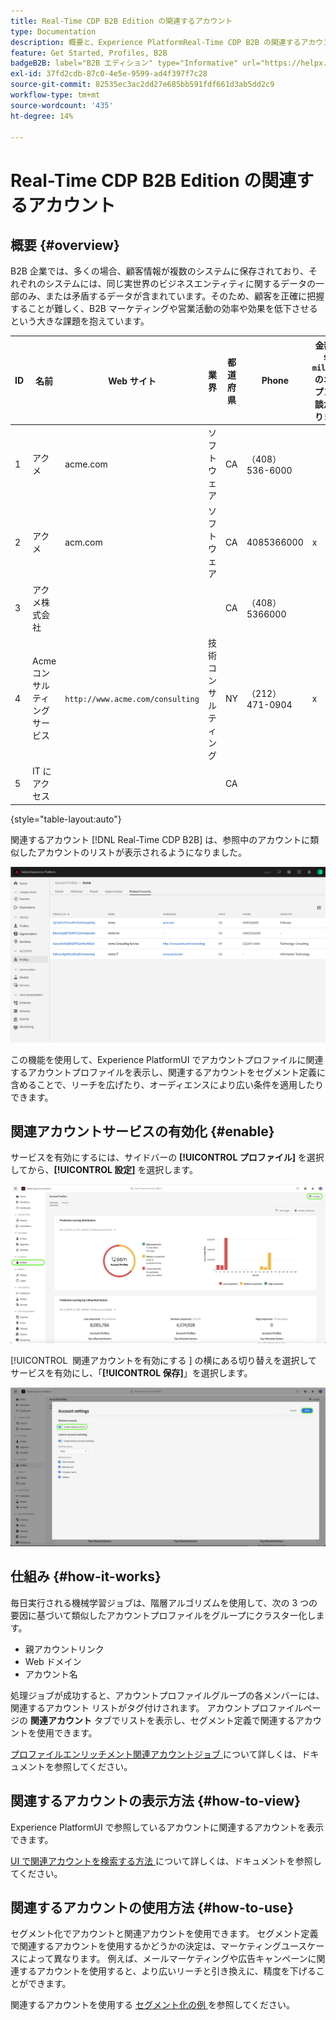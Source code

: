 ```yaml
---
title: Real-Time CDP B2B Edition の関連するアカウント
type: Documentation
description: 概要と、Experience PlatformReal-Time CDP B2B の関連するアカウント機能の詳細を説明します。
feature: Get Started, Profiles, B2B
badgeB2B: label="B2B エディション" type="Informative" url="https://helpx.adobe.com/legal/product-descriptions/real-time-customer-data-platform-b2b-edition-prime-and-ultimate-packages.html newtab=true"
exl-id: 37fd2cdb-87c0-4e5e-9599-ad4f397f7c28
source-git-commit: 82535ec3ac2dd27e685bb591fdf661d3ab5dd2c9
workflow-type: tm+mt
source-wordcount: '435'
ht-degree: 14%

---
```


# Real-Time CDP B2B Edition の関連するアカウント

## 概要 {#overview}

B2B 企業では、多くの場合、顧客情報が複数のシステムに保存されており、それぞれのシステムには、同じ実世界のビジネスエンティティに関するデータの一部のみ、または矛盾するデータが含まれています。そのため、顧客を正確に把握することが難しく、B2B マーケティングや営業活動の効率や効果を低下させるという大きな課題を抱えています。

| ID | 名前 | Web サイト | 業界 | 都道府県 | Phone | 金額 > `$1 million` のオープン商談があります |
|---|---|---|---|---|---|---|
| 1 | アクメ | acme.com | ソフトウェア | CA | （408） 536-6000 |   |
| 2 | アクメ | acm.com | ソフトウェア | CA | 4085366000 | x |
| 3 | アクメ株式会社 |   |   | CA | （408） 5366000 |   |
| 4 | Acme コンサルティングサービス | `http://www.acme.com/consulting` | 技術コンサルティング | NY | （212） 471-0904 | x |
| 5 | IT にアクセス |   |   | CA |   |   |

{style="table-layout:auto"}

関連するアカウント [!DNL Real-Time CDP B2B] は、参照中のアカウントに類似したアカウントのリストが表示されるようになりました。

![Experience PlatformUI の関連アカウントを示す画面。](/help/rtcdp/b2b-ai-ml-services/assets/related-accounts-in-ui.png)

この機能を使用して、Experience PlatformUI でアカウントプロファイルに関連するアカウントプロファイルを表示し、関連するアカウントをセグメント定義に含めることで、リーチを広げたり、オーディエンスにより広い条件を適用したりできます。

## 関連アカウントサービスの有効化 {#enable}

サービスを有効にするには、サイドバーの **[!UICONTROL プロファイル]** を選択してから、**[!UICONTROL 設定]** を選択します。

![ プロファイルと設定を強調表示したExperience Platform UI。](../assets/../b2b-ai-ml-services/assets/related-account-settings.png)

[!UICONTROL &#x200B; 関連アカウントを有効にする &#x200B;] の横にある切り替えを選択してサービスを有効にし、「**[!UICONTROL 保存]**」を選択します。

![ 切り替えと保存を強調表示したアカウント設定画面 ](../assets/../b2b-ai-ml-services/assets/related-account-toggle.png)

## 仕組み {#how-it-works}

毎日実行される機械学習ジョブは、階層アルゴリズムを使用して、次の 3 つの要因に基づいて類似したアカウントプロファイルをグループにクラスター化します。

* 親アカウントリンク
* Web ドメイン
* アカウント名

処理ジョブが成功すると、アカウントプロファイルグループの各メンバーには、関連するアカウント リストがタグ付けされます。 アカウントプロファイルページの **関連アカウント** タブでリストを表示し、セグメント定義で関連するアカウントを使用できます。

[ プロファイルエンリッチメント関連アカウントジョブ ](/help/dataflows/ui/b2b/monitor-profile-enrichment.md) について詳しくは、ドキュメントを参照してください。

## 関連するアカウントの表示方法 {#how-to-view}

Experience PlatformUI で参照しているアカウントに関連するアカウントを表示できます。

[UI で関連アカウントを検索する方法 ](/help/rtcdp/accounts/account-profile-ui-guide.md#related-accounts-tab) について詳しくは、ドキュメントを参照してください。

## 関連するアカウントの使用方法 {#how-to-use}

セグメント化でアカウントと関連アカウントを使用できます。 セグメント定義で関連するアカウントを使用するかどうかの決定は、マーケティングユースケースによって異なります。 例えば、メールマーケティングや広告キャンペーンに関連するアカウントを使用すると、より広いリーチと引き換えに、精度を下げることができます。

関連するアカウントを使用する [ セグメント化の例 ](/help/rtcdp/segmentation/b2b.md#related-accounts) を参照してください。
